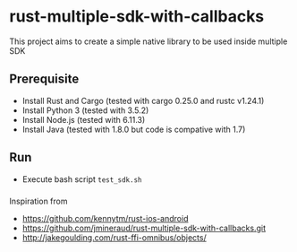 # rust-multiple-sdk-with-callbacks
This project aims to create a simple native library to be used inside multiple SDK

## Prerequisite

* Install Rust and Cargo (tested with cargo 0.25.0 and rustc v1.24.1)
* Install Python 3       (tested with 3.5.2)
* Install Node.js        (tested with 6.11.3)
* Install Java		 (tested with 1.8.0 but code is compative with 1.7)

## Run

* Execute bash script `test_sdk.sh`

###
Inspiration from
* https://github.com/kennytm/rust-ios-android
* https://github.com/jmineraud/rust-multiple-sdk-with-callbacks.git
* http://jakegoulding.com/rust-ffi-omnibus/objects/  
